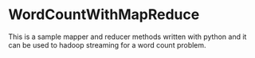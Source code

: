 # WordCountWithMapReduce
This is a sample mapper and reducer methods written with python and it can be used to hadoop streaming for a word count problem.
